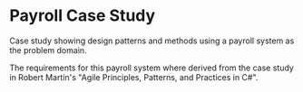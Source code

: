 # Payroll Case Study
Case study showing design patterns and methods using a payroll system as the problem domain.

The requirements for this payroll system where derived from the case study in Robert Martin's "Agile Principles, Patterns, and Practices in C#". 
